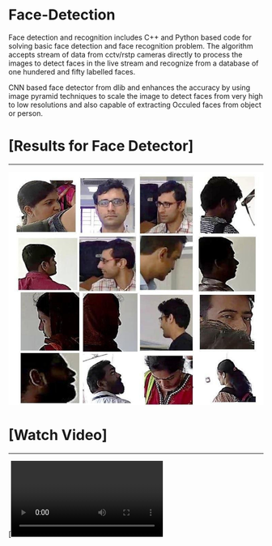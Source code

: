 # Face-Detection
Face detection and recognition includes C++ and Python based code for solving basic face detection and face recognition problem.
The algorithm accepts stream of data from cctv/rstp cameras directly to process the images to detect faces in the live stream and recognize from a database of one hundered and fifty labelled faces.

CNN based face detector from dlib and enhances the accuracy by using image pyramid techniques to scale the image to detect faces from very high to low resolutions and also capable of extracting Occuled faces from object or person. 

[Results for Face Detector]
========   
------------
![Image text](https://github.com/Samarth-991/Face-Detection/blob/master/Video_demo/ext.jpg)

[Watch Video]
========
-------------
[![Watch the video](https://github.com/Samarth-991/Face-Detection/blob/master/Video_demo/Demo.mp4)

